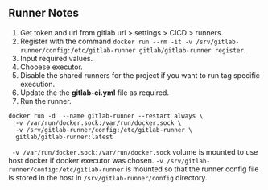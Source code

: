 ## Runner Notes
1. Get token and url from gitlab url > settings > CICD > runners.
2. Register with the command ```docker run --rm -it -v /srv/gitlab-runner/config:/etc/gitlab-runner gitlab/gitlab-runner register```.
3. Input required values.
4. Chooese executor.
5. Disable the shared runners for the project if you want to run tag specific execution. 
6. Update the the **gitlab-ci.yml** file as required.
7. Run the runner. 
```
docker run -d  --name gitlab-runner --restart always \
  -v /var/run/docker.sock:/var/run/docker.sock \
  -v /srv/gitlab-runner/config:/etc/gitlab-runner \
  gitlab/gitlab-runner:latest
```
``` -v /var/run/docker.sock:/var/run/docker.sock``` volume is mounted to use host docker if docker executor was chosen.  ```-v /srv/gitlab-runner/config:/etc/gitlab-runner``` is mounted so that the runner config file is stored in the host in ```/srv/gitlab-runner/config``` directory.
